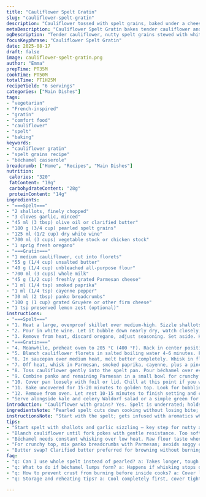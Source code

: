```yaml
---
title: "Cauliflower Spelt Gratin"
slug: "cauliflower-spelt-gratin"
description: "Cauliflower tossed with spelt grains, baked under a cheesy béchamel crust. Oregano and smoked paprika swap in for traditional notes. Pearled spelt replaces whole grain for quicker cooking. White wine simmer curls aroma early. Cauliflower blanches just right, tender-crisp. Creamy sauce edged with nutty gruyère and Parmesan, toasted paprika-chili mix for the top. Oven caramelization signals the final step. A bit of preserved lemon zest adds a surprising tang. Keeps well chilled, reheats easily without drying out. No eggs or nuts. A great vegetable entrée or side to roasted meats."
metaDescription: "Cauliflower Spelt Gratin bakes tender cauliflower and toasted pearled spelt in rich béchamel topped with Gruyère and Parmesan crust; smoky paprika adds depth."
ogDescription: "Tender cauliflower, nutty spelt grains stewed with white wine and oregano, creamy béchamel, cheesy browned top with smoked paprika and zesty preserved lemon."
focusKeyphrase: "Cauliflower Spelt Gratin"
date: 2025-08-17
draft: false
image: cauliflower-spelt-gratin.png
author: "Emma"
prepTime: PT35M
cookTime: PT50M
totalTime: PT1H25M
recipeYield: "6 servings"
categories: ["Main Dishes"]
tags:
- "vegetarian"
- "French-inspired"
- "gratin"
- "comfort food"
- "cauliflower"
- "spelt"
- "baking"
keywords:
- "cauliflower gratin"
- "spelt grains recipe"
- "béchamel casserole"
breadcrumb: ["Home", "Recipes", "Main Dishes"]
nutrition: 
 calories: "320"
 fatContent: "18g"
 carbohydrateContent: "28g"
 proteinContent: "14g"
ingredients:
- "===Spelt==="
- "2 shallots, finely chopped"
- "3 cloves garlic, minced"
- "45 ml (3 tbsp) olive oil or clarified butter"
- "180 g (3/4 cup) pearled spelt grains"
- "125 ml (1/2 cup) dry white wine"
- "700 ml (3 cups) vegetable stock or chicken stock"
- "1 sprig fresh oregano"
- "===Gratin==="
- "1 medium cauliflower, cut into florets"
- "55 g (1/4 cup) unsalted butter"
- "40 g (1/4 cup) unbleached all-purpose flour"
- "700 ml (3 cups) whole milk"
- "45 g (1/2 cup) freshly grated Parmesan cheese"
- "1 ml (1/4 tsp) smoked paprika"
- "1 ml (1/4 tsp) cayenne pepper"
- "30 ml (2 tbsp) panko breadcrumbs"
- "100 g (1 cup) grated Gruyère or other firm cheese"
- "1 tsp preserved lemon zest (optional)"
instructions:
- "===Spelt==="
- "1. Heat a large, ovenproof skillet over medium-high. Sizzle shallots and garlic in oil until translucent for about 3 minutes. Toss in pearled spelt, stir vigorously 90 seconds to toast lightly; get that nutty smell. Season with salt and pepper."
- "2. Pour in white wine. Let it bubble down nearly dry, watch closely; don’t burn. Add stock and fresh oregano sprig. Bring to a low boil. Cover and drop heat to medium-low. Cook covered for around 18 minutes. Check now and then; absorbency varies. Spelt should be tender with a slight chewiness."
- "3. Remove from heat, discard oregano, adjust seasoning. Set aside. Keep warm but not dry."
- "===Gratin==="
- "4. Meanwhile, preheat oven to 205 °C (400 °F). Rack in center position."
- "5. Blanch cauliflower florets in salted boiling water 4-6 minutes. Feel with a fork; should pierce with slight resistance. Drain thoroughly; moisture fights your crust."
- "6. In saucepan over medium heat, melt butter completely. Whisk in flour. Stir constantly 1-2 minutes to cook off raw taste; flour paste will bubble slightly. Gradually whisk in milk. Increase heat to bring mixture to gentle boil while whisking steadily. The sauce thickens and coats the spoon; take it off just before it gets too thick—keep stirring to avoid lumps."
- "7. Off heat, whisk in Parmesan, smoked paprika, cayenne, plus a pinch of salt. Stir in preserved lemon zest if using; it brightens the béchamel, balancing richness."
- "8. Toss cauliflower gently into the spelt pan. Pour béchamel over evenly."
- "9. Combine panko and remaining Parmesan in a small bowl for crunchy topping. Sprinkle panko cheese mix across the surface, then scatter grated Gruyère."
- "10. Cover pan loosely with foil or lid. Chill at this point if you want; when cold, increase baking time by 10 more minutes."
- "11. Bake uncovered for 15-20 minutes to golden top. Look for bubbling edges and a crust with color, deepening to amber."
- "12. Remove from oven. Let rest 10-15 minutes to finish setting and cool slightly. Texture firm enough to portion without falling apart but still melty inside."
- "Serve alongside kale and celery Waldorf salad or a simple green for contrast."
introduction: "Cauliflower with grains? Yes. Spelt is underrated; holds texture better than rice. Past attempts yielded mushy grains; pearled spelt skips soaking, cutting soak time plus some of that grassy aftertaste. Shallots snipped in place of onions; subtler flavor, less bite. Oregano swaps for laurel, lending earthier perfume. Smoked paprika and preserved lemon zest push the flavor envelope, especially with that creamy béchamel clinging on every bit. Not just a plain gratin; turn up the heat with cayenne, but just a whisper. Don’t drown it in sauce — want balance between crisp edges and creamy interiors. Timing? Use sight and feel. Grain should bounce back, cauliflower tender but holding its shape, cheese crisp with golden-brown blisters. A bit of cooling time helps slice neatly without gravy oozing everywhere. Saves leftovers well, or reheat under broiler. No eggs, no nuts, easy to tweak for vegans by swapping butter for coconut oil and milk for cashew or oat — try it, the texture changes but works."
ingredientsNote: "Pearled spelt cuts down cooking without losing bite; rinsing grains first removes residual husks or dust. Shallots replace onions here for a subtle sweet base that won’t overwhelm. Good olive oil or clarified butter — clarified keeps you safe from burning, olive oil adds fruitiness but lower smoke point, so keep an eye. Switched laurel for oregano; oregano holds better under heat, eases out fresh aroma rather than woodsy tones. Use whole milk; skim or plant-based milk thins béchamel unless thickened with extra flour or a roux. Smoked paprika replaces plain cayenne sometimes in my kitchen; warmth and smokiness layer well. Preserved lemon zest optional but adds zing, especially replacing classic nutmeg to keep it interesting. For topping, mix sturdy panko and Parmesan; prevents sogginess, crisps delightfully. Cheese? Gruyère if you find it, Emmental as backup. Avoid pre-shredded, contains anti-caking agents harming melt quality. Can swap white wine for vermouth or skip if none on hand, add splash extra stock instead."
instructionsNote: "Start with the spelt; gets infused with aromatics while you prep vegetables. Shallots and garlic sizzle sets fragrance baseline, don’t rush browning or you lose sweetness. Toasting grains is key — unlocks nuttiness, prevents pasty texture after hydration. Wine addition must bubble down to near dryness; taste a little sharpness evens out in the end. Stock quality matters here; too salty and your gratin is off. Oregano sprig gives subtle herbal note, remove after cooking or it turns bitter. Blanch cauliflower until just tender; fork’s resistance is judge. Overcooked results in mush, undercooked gives raw edge in final bake. Sauce thickening stage demands patience — low steady heat with constant whisking avoids lumps and scalded milk. Cool sauce slightly when adding cheese to prevent breaking. Assembly order: grains bottom, cauliflower middle, béchamel top—keeps texture dimensional. Combining panko and Parmesan provides crunch plus cheesy crust. Cover tightly during cold storage to avoid drying out. Baking uncovered at end gives crisp, bubbling edges; don’t skip resting or you risk slurry, loose texture. Watch the color carefully — brown spots on cheese are a good sign, black is burned. Plate warm or at room temp with fresh salad to cut richness."
tips:
- "Start spelt with shallots and garlic sizzling — key step for nutty aroma; toast grains well but toss constantly or burns sneak in quick. Watch wine bubble down near dry before adding stock, that acidity cuts grain’s earthiness. Oregano sprig adds herbal lift—don’t leave in final dish or bitterness creeps."
- "Blanch cauliflower until fork pokes with gentle resistance. Too soft equals mush, too firm stays raw after bake. Drain thoroughly—wet florets kill crust texture. The surface moisture hinders browning at oven stage; dry florets crisp up better under heat."
- "Béchamel needs constant whisking over low heat. Raw flour taste when skipped messes whole sauce. Look for sauce thick enough to coat spoon but not gluey. Add smoked paprika and cayenne off heat—too early dulls their punch. Parmesan folds in last to keep sauce creamy, not grainy."
- "For crunchy top, mix panko breadcrumbs with Parmesan; avoids soggy crust and adds contrast. Sprinkling grated Gruyère on top after panko lets cheese brown nicely. If chilling before bake, add 10 minutes extra baking to compensate for cold pan and sauce."
- "Butter swap? Clarified butter preferred for browning without burning. Olive oil adds fruity notes but smoke point lower—watch heat carefully. Vegan switches work; try coconut oil for butter, cashew milk instead of cow milk but sauce thickening needs tweaks—extra flour or longer whisking."
faq:
- "q: Can I use whole spelt instead of pearled? a: Takes longer, tough outer husk sticks unless soaked well. Pearled skips soak, cooks evenly. Whole spelt best if pre-soaked several hours, else ends chewy or hard in baking. Adjust cooking liquids up slightly."
- "q: What to do if béchamel lumps form? a: Happens if whisking stops or heat too high. Warm milk slowly, add gradually to flour paste while whisking vigorously. If lumps appear, strain sauce or blitz with immersion blender after cooling a bit. Small lumps usually OK if stirred well in final dish."
- "q: How to prevent crust from burning before inside cooks? a: Cover loosely with foil to shield top while baking longer. Remove foil last 15-20 minutes to crisp. Panko topping helps shield direct heat but watch oven rack position — middle is best to avoid burning."
- "q: Storage and reheating tips? a: Cool completely first, cover tightly or freeze in airtight container. Reheat under broiler or in oven to bring back crisp topping. Microwave softens crust, so better for quicker reheating but expect less crunch. Use leftovers within 3-4 days refrigerated."

---
```

